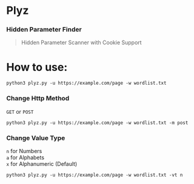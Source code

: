 # Plyz
### Hidden Parameter Finder
> Hidden Parameter Scanner with Cookie Support
# How to use:
```
python3 plyz.py -u https://example.com/page -w wordlist.txt
```
### Change Http Method
`GET` or `POST`
```
python3 plyz.py -u https://example.com/page -w wordlist.txt -m post
```
### Change Value Type
`n` for Numbers\
`a` for Alphabets\
`x` for Alphanumeric (Default)
```
python3 plyz.py -u https://example.com/page -w wordlist.txt -vt n
```
